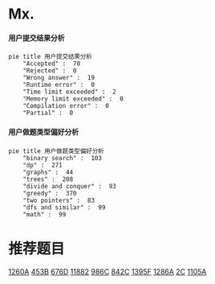 # Mx.

<!-- tabs:start -->



#### **用户提交结果分析**

```mermaid
pie title 用户提交结果分析
    "Accepted" :  70
    "Rejected" :  0
    "Wrong answer" :  19
    "Runtime error" :  0
    "Time limit exceeded" :  2
    "Memory limit exceeded" :  0
    "Compilation error" :  0
    "Partial" :  0
```

#### **用户做题类型偏好分析**

```mermaid
pie title 用户做题类型偏好分析
    "binary search" :  103
    "dp" :  271
    "graphs" :  44
    "trees" :  208
    "divide and conquer" :  93
    "greedy" :  370
    "two pointers" :  83
    "dfs and similar" :  99
    "math" :  99
```



<!-- tabs:end -->
# 推荐题目
[1260A](https://codeforces.com/contest/1260/problem/A)
[453B](https://codeforces.com/contest/453/problem/B)
[676D](https://codeforces.com/contest/676/problem/D)
[11882](https://codeforces.com/contest/1188/problem/2)
[986C](https://codeforces.com/contest/986/problem/C)
[842C](https://codeforces.com/contest/842/problem/C)
[1395F](https://codeforces.com/contest/1395/problem/F)
[1286A](https://codeforces.com/contest/1286/problem/A)
[2C](https://codeforces.com/contest/2/problem/C)
[1105A](https://codeforces.com/contest/1105/problem/A)
